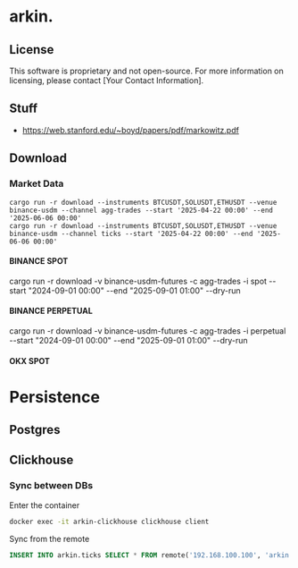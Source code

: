 # arkin.

## License

This software is proprietary and not open-source. For more information on licensing, please contact [Your Contact Information].

## Stuff
- https://web.stanford.edu/~boyd/papers/pdf/markowitz.pdf


## Download
### Market Data
```
cargo run -r download --instruments BTCUSDT,SOLUSDT,ETHUSDT --venue binance-usdm --channel agg-trades --start '2025-04-22 00:00' --end '2025-06-06 00:00'
cargo run -r download --instruments BTCUSDT,SOLUSDT,ETHUSDT --venue binance-usdm --channel ticks --start '2025-04-22 00:00' --end '2025-06-06 00:00'
```

#### BINANCE SPOT
cargo run -r download -v binance-usdm-futures -c agg-trades -i spot --start "2024-09-01 00:00" --end "2025-09-01 01:00" --dry-run

#### BINANCE PERPETUAL
cargo run -r download -v binance-usdm-futures -c agg-trades -i perpetual --start "2024-09-01 00:00" --end "2025-09-01 01:00" --dry-run

#### OKX SPOT

# Persistence

## Postgres

## Clickhouse

### Sync between DBs
Enter the container
```bash
docker exec -it arkin-clickhouse clickhouse client
```

Sync from the remote
```sql
INSERT INTO arkin.ticks SELECT * FROM remote('192.168.100.100', 'arkin', 'ticks', 'arkin_admin', 'test1234') WHERE event_time BETWEEN '2023-01-01 00:00:00' AND '2025-06-06 00:00:00';
```
